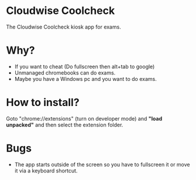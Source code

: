 # Cloudwise Coolcheck
The Cloudwise Coolcheck kiosk app for exams.
# Why?
* If you want to cheat (Do fullscreen then alt+tab to google)
* Unmanaged chromebooks can do exams.
* Maybe you have a Windows pc and you want to do exams.
# How to install?
Goto "chrome://extensions" (turn on developer mode) and **"load unpacked"** and then select the extension folder.
# Bugs
* The app starts outside of the screen so you have to fullscreen it or move it via a keyboard shortcut.

